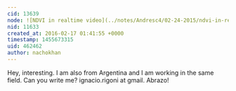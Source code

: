```yaml
---
cid: 13639
node: ![NDVI in realtime video](../notes/Andresc4/02-24-2015/ndvi-in-realtime-video)
nid: 11633
created_at: 2016-02-17 01:41:55 +0000
timestamp: 1455673315
uid: 462462
author: nachokhan
---
```


Hey, interesting. I am also from Argentina and I am working in the same field. Can you write me? ignacio.rigoni at gmail. Abrazo!